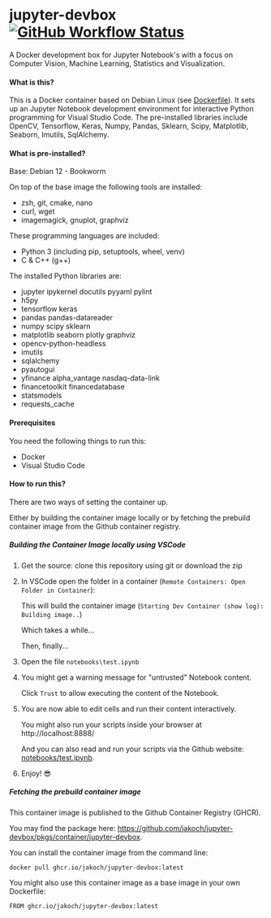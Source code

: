 # jupyter-devbox [![GitHub Workflow Status](https://img.shields.io/github/actions/workflow/status/jakoch/jupyter-devbox/release.yml?branch=main&style=flat&logo=github&label=Image%20published%20on%20GHCR)](https://github.com/jakoch/jupyter-devbox)

A Docker development box for Jupyter Notebook's with a focus on Computer Vision, Machine Learning, Statistics and Visualization.

#### What is this?

This is a Docker container based on Debian Linux (see [Dockerfile](https://github.com/jakoch/jupyter-devbox/blob/main/.devcontainer/Dockerfile)).
It sets up an Jupyter Notebook development environment for interactive Python programming for Visual Studio Code.
The pre-installed libraries include OpenCV, Tensorflow, Keras, Numpy, Pandas, Sklearn, Scipy, Matplotlib, Seaborn, Imutils, SqlAlchemy.

#### What is pre-installed?

Base: Debian 12 - Bookworm

On top of the base image the following tools are installed:
  - zsh, git, cmake, nano
  - curl, wget
  - imagemagick, gnuplot, graphviz

These programming languages are included:
  - Python 3 (including  pip, setuptools, wheel, venv)
  - C & C++ (g++)

The installed Python libraries are:
  - jupyter ipykernel docutils pyyaml pylint
  - h5py
  - tensorflow keras
  - pandas pandas-datareader
  - numpy scipy sklearn
  - matplotlib seaborn plotly graphviz
  - opencv-python-headless
  - imutils
  - sqlalchemy
  - pyautogui
  - yfinance alpha_vantage nasdaq-data-link
  - financetoolkit financedatabase
  - statsmodels
  - requests_cache

#### Prerequisites

You need the following things to run this:

- Docker
- Visual Studio Code

#### How to run this?

There are two ways of setting the container up.

Either by building the container image locally or by fetching the prebuild container image from the Github container registry.

##### Building the Container Image locally using VSCode

1. Get the source: clone this repository using git or download the zip
2. In VSCode open the folder in a container (`Remote Containers: Open Folder in Container`):

   This will build the container image (`Starting Dev Container (show log): Building image..`)

   Which takes a while...

   Then, finally...

4. Open the file `notebooks\test.ipynb`
5. You might get a warning message for "untrusted" Notebook content.

   Click `Trust` to allow executing the content of the Notebook.

6. You are now able to edit cells and run their content interactively.

   You might also run your scripts inside your browser at http://localhost:8888/

   And you can also read and run your scripts via the Github website: [notebooks/test.ipynb](https://github.com/jakoch/jupyter-devbox/blob/main/notebooks/test.ipynb).

7. Enjoy! :sunglasses:

##### Fetching the prebuild container image

This container image is published to the Github Container Registry (GHCR).

You may find the package here: https://github.com/jakoch/jupyter-devbox/pkgs/container/jupyter-devbox.

You can install the container image from the command line:
```
docker pull ghcr.io/jakoch/jupyter-devbox:latest
```

You might also use this container image as a base image in your own Dockerfile:
```
FROM ghcr.io/jakoch/jupyter-devbox:latest
```
